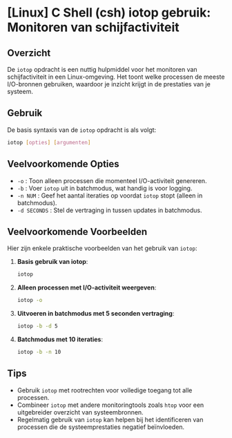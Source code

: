 # [Linux] C Shell (csh) iotop gebruik: Monitoren van schijfactiviteit

## Overzicht
De `iotop` opdracht is een nuttig hulpmiddel voor het monitoren van schijfactiviteit in een Linux-omgeving. Het toont welke processen de meeste I/O-bronnen gebruiken, waardoor je inzicht krijgt in de prestaties van je systeem.

## Gebruik
De basis syntaxis van de `iotop` opdracht is als volgt:

```bash
iotop [opties] [argumenten]
```

## Veelvoorkomende Opties
- `-o` : Toon alleen processen die momenteel I/O-activiteit genereren.
- `-b` : Voer `iotop` uit in batchmodus, wat handig is voor logging.
- `-n NUM` : Geef het aantal iteraties op voordat `iotop` stopt (alleen in batchmodus).
- `-d SECONDS` : Stel de vertraging in tussen updates in batchmodus.

## Veelvoorkomende Voorbeelden
Hier zijn enkele praktische voorbeelden van het gebruik van `iotop`:

1. **Basis gebruik van iotop**:
   ```bash
   iotop
   ```

2. **Alleen processen met I/O-activiteit weergeven**:
   ```bash
   iotop -o
   ```

3. **Uitvoeren in batchmodus met 5 seconden vertraging**:
   ```bash
   iotop -b -d 5
   ```

4. **Batchmodus met 10 iteraties**:
   ```bash
   iotop -b -n 10
   ```

## Tips
- Gebruik `iotop` met rootrechten voor volledige toegang tot alle processen.
- Combineer `iotop` met andere monitoringtools zoals `htop` voor een uitgebreider overzicht van systeembronnen.
- Regelmatig gebruik van `iotop` kan helpen bij het identificeren van processen die de systeemprestaties negatief beïnvloeden.